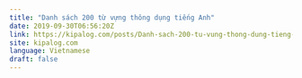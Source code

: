 ```yaml
---
title: "Danh sách 200 từ vựng thông dụng tiếng Anh"
date: 2019-09-30T06:56:20Z
link: https://kipalog.com/posts/Danh-sach-200-tu-vung-thong-dung-tieng-Anh?utm_medium=RSS&utm_source=news.12bit.vn
site: kipalog.com
language: Vietnamese
draft: false
---
```

